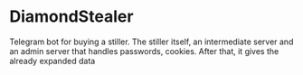 # DiamondStealer
Telegram bot for buying a stiller. The stiller itself, an intermediate server and an admin server that handles passwords, cookies. After that, it gives the already expanded data
